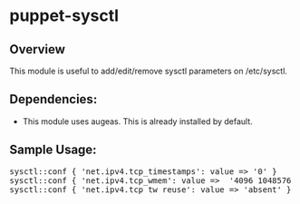 puppet-sysctl
=============

Overview
--------

This module is useful to add/edit/remove sysctl parameters on /etc/sysctl.

Dependencies:
------------

- This module uses augeas. This is already installed by default.

Sample Usage:
-------------

<pre>
sysctl::conf { 'net.ipv4.tcp_timestamps': value => '0' }
sysctl::conf { 'net.ipv4.tcp_wmem': value =>  '4096 1048576 8388608' }
sysctl::conf { 'net.ipv4.tcp_tw_reuse': value => 'absent' }
</pre>
